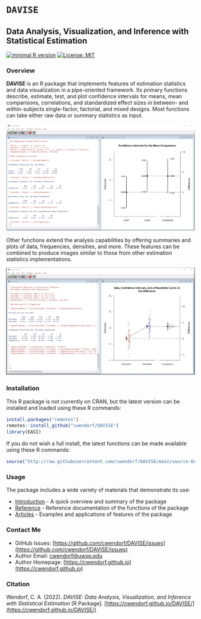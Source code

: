 # `DAVISE` 

## Data Analysis, Visualization, and Inference with Statistical Estimation

[![minimal R version](https://img.shields.io/badge/R%3E%3D-3.6.2-6666ff.svg)](https://cran.r-project.org/)
[![License: MIT](https://img.shields.io/badge/License-MIT-blue.svg)](https://opensource.org/licenses/MIT)

### Overview

**DAVISE** is an R package that implements features of estimation statistics and data visualization in a pipe-oriented framework. Its primary functions describe, estimate, test, and plot confidence intervals for means, mean comparisons, correlations, and standardized effect sizes in between- and within-subjects single-factor, factorial, and mixed designs. Most functions can take either raw data or summary statistics as input.

![Standard DAVISE Output](./man/figures/CoverImageOne.jpg)

Other functions extend the analysis capabilities by offering summaries and plots of data, frequencies, densities, and more. These features can be combined to produce images similar to those from other estimation statistics implementations. 

![Enhanced DAVISE Output](./man/figures/CoverImageTwo.jpg)

### Installation

This R package is not currently on CRAN, but the latest version can be installed and loaded using these R commands:

``` r
install.packages("remotes")
remotes::install_github("cwendorf/DAVISE")
library(EASI)
```

If you do not wish a full install, the latest functions can be made available using these R commands:

``` r
source("http://raw.githubusercontent.com/cwendorf/DAVISE/main/source-DAVISE.R")
```

### Usage

The package includes a wide variety of materials that demonstrate its use:

- [Introduction](https://cwendorf.github.io/DAVISE/articles/Introduction.html) - A quick overview and summary of the package
- [Reference](https://cwendorf.github.io/DAVISE/reference/index.html) - Reference documentation of the functions of the package
- [Articles](https://cwendorf.github.io/DAVISE/articles/index.html) - Examples and applications of features of the package

### Contact Me

- GitHub Issues: [https://github.com/cwendorf/DAVISE/issues](https://github.com/cwendorf/DAVISE/issues) 
- Author Email: [cwendorf@uwsp.edu](mailto:cwendorf@uwsp.edu)
- Author Homepage: [https://cwendorf.github.io](https://cwendorf.github.io)

### Citation

Wendorf, C. A. (2022). *DAVISE: Data Analysis, Visualization, and Inference with Statistical Estimation* [R Package]. [https://cwendorf.github.io/DAVISE/](https://cwendorf.github.io/DAVISE/)
